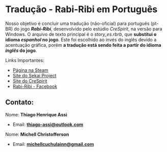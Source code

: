 # Tradução - Rabi-Ribi em Português
Nosso objetivo é concluir uma tradução (não-oficial) para português (pt-BR) do jogo ***Rabi-Ribi***, desenvolvido pelo estúdio *CreSpirit*, na versão para Windows.
O arquivo de texto principal é o *story_es.rbrb*, que **substitui o idioma *espanhol* no jogo**. Este foi escolhido ao invés do inglês devido a acentuação gráfica, porém **a tradução está sendo feita a partir do idioma *inglês* do jogo**.

Links Importantes:
- [Página na Steam](https://store.steampowered.com/app/400910/RabiRibi/)
- [Site do Sekai Project](https://sekaiproject.com/pages/rabi-ribi)
- [Site do CreSpirit](https://www.crespirit.com/home)
- [Rabi-Ribi - Facebook](https://www.facebook.com/RabiRibiGame/)

## Contato:
Nome: **Thiago Henrique Assi**
- Email: **thiago-assi@outlook.com**

Nome: **Michell Christofferson**
- Email: **michellcuchulainn@gmail.com**
